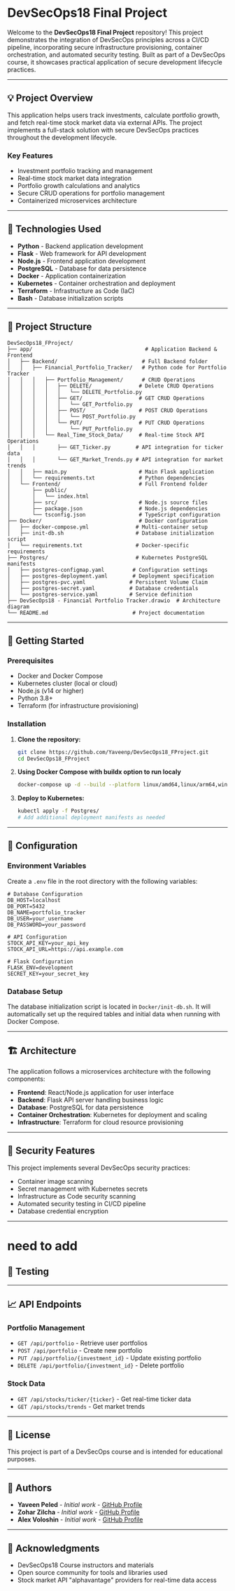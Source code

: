 # DevSecOps18 Final Project

Welcome to the **DevSecOps18 Final Project** repository! This project demonstrates the integration of DevSecOps principles across a CI/CD pipeline, incorporating secure infrastructure provisioning, container orchestration, and automated security testing. Built as part of a DevSecOps course, it showcases practical application of secure development lifecycle practices.

---

## 💡 Project Overview

This application helps users track investments, calculate portfolio growth, and fetch real-time stock market data via external APIs. The project implements a full-stack solution with secure DevSecOps practices throughout the development lifecycle.

### Key Features
- Investment portfolio tracking and management
- Real-time stock market data integration
- Portfolio growth calculations and analytics
- Secure CRUD operations for portfolio management
- Containerized microservices architecture

---

## 🧰 Technologies Used

- **Python** - Backend application development
- **Flask** - Web framework for API development
- **Node.js** - Frontend application development
- **PostgreSQL** - Database for data persistence
- **Docker** - Application containerization
- **Kubernetes** - Container orchestration and deployment
- **Terraform** - Infrastructure as Code (IaC)
- **Bash** - Database initialization scripts

---

## 📁 Project Structure

```
DevSecOps18_FProject/
├── app/                                    # Application Backend & Frontend
│   ├── Backend/                           # Full Backend folder
│   │   ├── Financial_Portfolio_Tracker/   # Python code for Portfolio Tracker
│   │   │   ├── Portfolio_Management/      # CRUD Operations
│   │   │   │   ├── DELETE/               # Delete CRUD Operations
│   │   │   │   │   └── DELETE_Portfolio.py
│   │   │   │   ├── GET/                  # GET CRUD Operations
│   │   │   │   │   └── GET_Portfolio.py
│   │   │   │   ├── POST/                 # POST CRUD Operations
│   │   │   │   │   └── POST_Portfolio.py
│   │   │   │   └── PUT/                  # PUT CRUD Operations
│   │   │   │       └── PUT_Portfolio.py
│   │   │   └── Real_Time_Stock_Data/     # Real-time Stock API Operations
│   │   │       ├── GET_Ticker.py        # API integration for ticker data
│   │   │       └── GET_Market_Trends.py # API integration for market trends
│   │   ├── main.py                       # Main Flask application
│   │   └── requirements.txt              # Python dependencies
│   └── Frontend/                         # Full Frontend folder
│       ├── public/
│       │   └── index.html
│       ├── src/                          # Node.js source files
│       ├── package.json                  # Node.js dependencies
│       └── tsconfig.json                 # TypeScript configuration
├── Docker/                               # Docker configuration
│   ├── docker-compose.yml               # Multi-container setup
│   ├── init-db.sh                       # Database initialization script
│   └── requirements.txt                 # Docker-specific requirements
├── Postgres/                            # Kubernetes PostgreSQL manifests
│   ├── postgres-configmap.yaml         # Configuration settings
│   ├── postgres-deployment.yaml        # Deployment specification
│   ├── postgres-pvc.yaml              # Persistent Volume Claim
│   ├── postgres-secret.yaml           # Database credentials
│   └── postgres-service.yaml          # Service definition
├── DevSecOps18 - Financial Portfolio Tracker.drawio  # Architecture diagram
└── README.md                           # Project documentation
```

---

## 🚀 Getting Started

### Prerequisites
- Docker and Docker Compose
- Kubernetes cluster (local or cloud)
- Node.js (v14 or higher)
- Python 3.8+
- Terraform (for infrastructure provisioning)

### Installation

1. **Clone the repository:**
   ```bash
   git clone https://github.com/Yaveenp/DevSecOps18_FProject.git
   cd DevSecOps18_FProject
   ```
2. **Using Docker Compose with buildx option to run localy**
      ```bash
   docker-compose up -d --build --platform linux/amd64,linux/arm64,windows/amd64
   ``` 

3. **Deploy to Kubernetes:**
   ```bash
   kubectl apply -f Postgres/
   # Add additional deployment manifests as needed
   ```

---

## 🔧 Configuration

### Environment Variables
Create a `.env` file in the root directory with the following variables:
```env
# Database Configuration
DB_HOST=localhost
DB_PORT=5432
DB_NAME=portfolio_tracker
DB_USER=your_username
DB_PASSWORD=your_password

# API Configuration
STOCK_API_KEY=your_api_key
STOCK_API_URL=https://api.example.com

# Flask Configuration
FLASK_ENV=development
SECRET_KEY=your_secret_key
```

### Database Setup
The database initialization script is located in `Docker/init-db.sh`. It will automatically set up the required tables and initial data when running with Docker Compose.

---

## 🏗️ Architecture

The application follows a microservices architecture with the following components:

- **Frontend**: React/Node.js application for user interface
- **Backend**: Flask API server handling business logic
- **Database**: PostgreSQL for data persistence
- **Container Orchestration**: Kubernetes for deployment and scaling
- **Infrastructure**: Terraform for cloud resource provisioning

---

## 🔐 Security Features

This project implements several DevSecOps security practices:
- Container image scanning
- Secret management with Kubernetes secrets
- Infrastructure as Code security scanning
- Automated security testing in CI/CD pipeline
- Database credential encryption

---
# need to add
## 🧪 Testing 


---

## 📈 API Endpoints

### Portfolio Management
- `GET /api/portfolio` - Retrieve user portfolios
- `POST /api/portfolio` - Create new portfolio
- `PUT /api/portfolio/{investment_id}` - Update existing portfolio
- `DELETE /api/portfolio/{investment_id}` - Delete portfolio

### Stock Data
- `GET /api/stocks/ticker/{ticker}` - Get real-time ticker data
- `GET /api/stocks/trends` - Get market trends

---

## 📝 License

This project is part of a DevSecOps course and is intended for educational purposes.

---

## 👥 Authors

- **Yaveen Peled** - *Initial work* - [GitHub Profile](https://github.com/Yaveenp)
- **Zohar Zilcha** - *Initial work* - [GitHub Profile](https://github.com/ZoharZil)
- **Alex Voloshin** - *Initial work* - [GitHub Profile](https://github.com/AlexVol400)
---

## 🙏 Acknowledgments

- DevSecOps18 Course instructors and materials
- Open source community for tools and libraries used
- Stock market API "alphavantage" providers for real-time data access